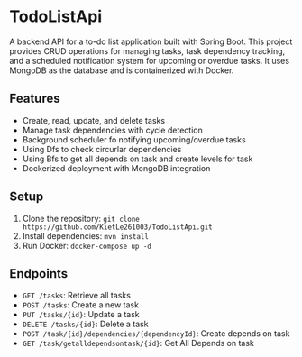 # TodoListApi

A backend API for a to-do list application built with Spring Boot. This project provides CRUD operations for managing tasks, task dependency tracking, and a scheduled notification system for upcoming or overdue tasks. It uses MongoDB as the database and is containerized with Docker.

## Features
- Create, read, update, and delete tasks
- Manage task dependencies with cycle detection
- Background scheduler fo notifying upcoming/overdue tasks
- Using Dfs to check circurlar dependencies
- Using Bfs to get all depends on task and create levels for task
- Dockerized deployment with MongoDB integration

## Setup
1. Clone the repository: `git clone https://github.com/KietLe261003/TodoListApi.git`
2. Install dependencies: `mvn install`
3. Run Docker: `docker-compose up -d`

## Endpoints
- `GET /tasks`: Retrieve all tasks
- `POST /tasks`: Create a new task
- `PUT /tasks/{id}`: Update a task
- `DELETE /tasks/{id}`: Delete a task
- `POST /task/{id}/dependencies/{dependencyId}`: Create depends on task
- `GET /task/getalldependsontask/{id}`: Get All Depends on task